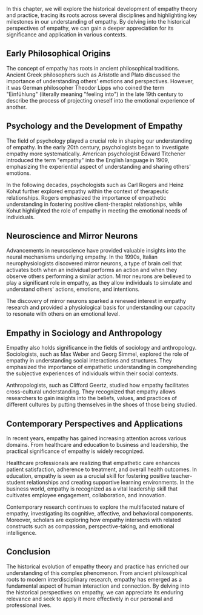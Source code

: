 
In this chapter, we will explore the historical development of empathy theory and practice, tracing its roots across several disciplines and highlighting key milestones in our understanding of empathy. By delving into the historical perspectives of empathy, we can gain a deeper appreciation for its significance and application in various contexts.

Early Philosophical Origins
---------------------------

The concept of empathy has roots in ancient philosophical traditions. Ancient Greek philosophers such as Aristotle and Plato discussed the importance of understanding others' emotions and perspectives. However, it was German philosopher Theodor Lipps who coined the term "Einfühlung" (literally meaning "feeling into") in the late 19th century to describe the process of projecting oneself into the emotional experience of another.

Psychology and the Development of Empathy
-----------------------------------------

The field of psychology played a crucial role in shaping our understanding of empathy. In the early 20th century, psychologists began to investigate empathy more systematically. American psychologist Edward Titchener introduced the term "empathy" into the English language in 1909, emphasizing the experiential aspect of understanding and sharing others' emotions.

In the following decades, psychologists such as Carl Rogers and Heinz Kohut further explored empathy within the context of therapeutic relationships. Rogers emphasized the importance of empathetic understanding in fostering positive client-therapist relationships, while Kohut highlighted the role of empathy in meeting the emotional needs of individuals.

Neuroscience and Mirror Neurons
-------------------------------

Advancements in neuroscience have provided valuable insights into the neural mechanisms underlying empathy. In the 1990s, Italian neurophysiologists discovered mirror neurons, a type of brain cell that activates both when an individual performs an action and when they observe others performing a similar action. Mirror neurons are believed to play a significant role in empathy, as they allow individuals to simulate and understand others' actions, emotions, and intentions.

The discovery of mirror neurons sparked a renewed interest in empathy research and provided a physiological basis for understanding our capacity to resonate with others on an emotional level.

Empathy in Sociology and Anthropology
-------------------------------------

Empathy also holds significance in the fields of sociology and anthropology. Sociologists, such as Max Weber and Georg Simmel, explored the role of empathy in understanding social interactions and structures. They emphasized the importance of empathetic understanding in comprehending the subjective experiences of individuals within their social contexts.

Anthropologists, such as Clifford Geertz, studied how empathy facilitates cross-cultural understanding. They recognized that empathy allows researchers to gain insights into the beliefs, values, and practices of different cultures by putting themselves in the shoes of those being studied.

Contemporary Perspectives and Applications
------------------------------------------

In recent years, empathy has gained increasing attention across various domains. From healthcare and education to business and leadership, the practical significance of empathy is widely recognized.

Healthcare professionals are realizing that empathetic care enhances patient satisfaction, adherence to treatment, and overall health outcomes. In education, empathy is seen as a crucial skill for fostering positive teacher-student relationships and creating supportive learning environments. In the business world, empathy is recognized as a vital leadership skill that cultivates employee engagement, collaboration, and innovation.

Contemporary research continues to explore the multifaceted nature of empathy, investigating its cognitive, affective, and behavioral components. Moreover, scholars are exploring how empathy intersects with related constructs such as compassion, perspective-taking, and emotional intelligence.

Conclusion
----------

The historical evolution of empathy theory and practice has enriched our understanding of this complex phenomenon. From ancient philosophical roots to modern interdisciplinary research, empathy has emerged as a fundamental aspect of human interaction and connection. By delving into the historical perspectives on empathy, we can appreciate its enduring relevance and seek to apply it more effectively in our personal and professional lives.
